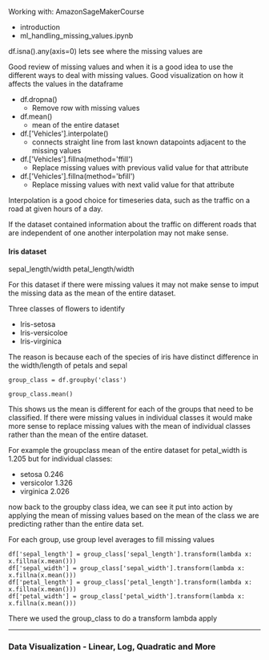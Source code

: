 Working with:
AmazonSageMakerCourse 
- introduction
- ml_handling_missing_values.ipynb

df.isna().any(axis=0)
lets see where the missing values are

Good review of missing values and when it is a good idea to use the different ways to deal with missing values. Good visualization on how it affects the values in the dataframe 
- df.dropna()
    - Remove row with missing values
- df.mean()
    - mean of the entire dataset
- df.['Vehicles'].interpolate()
    - connects straight line from last known datapoints adjacent to the missing values 
- df.['Vehicles'].fillna(method='ffill')
    - Replace missing values with previous valid value for that attribute
- df.['Vehicles'].fillna(method='bfill')
    - Replace missing values with next valid value for that attribute

Interpolation is a good choice for timeseries data, such as the traffic on a road at given hours of a day. 

If the dataset contained information about the traffic on different roads that are independent of one another interpolation may not make sense. 

#### Iris dataset 
sepal_length/width
petal_length/width

For this dataset if there were missing values it may not make sense to imput the missing data as the mean of the entire dataset. 


Three classes of flowers to identify
- Iris-setosa
- Iris-versicoloe
- Iris-virginica


The reason is because each of the species of iris have distinct difference in the width/length of petals and sepal

```
group_class = df.groupby('class')
```

```
group_class.mean()
```
This shows us the mean is different for each of the groups that need to be classified. If there were missing values in individual classes it would make more sense to replace missing values with the mean of individual classes rather than the mean of the entire dataset. 


For example the groupclass mean of the entire dataset for petal_width is 1.205 but for individual classes:
- setosa            0.246
- versicolor        1.326
- virginica         2.026



now back to the groupby class idea, we can see it put into action by applying the mean of missing values based on the mean of the class we are predicting rather than the entire data set. 

For each group, use group level averages to fill missing values
```
df['sepal_length'] = group_class['sepal_length'].transform(lambda x: x.fillna(x.mean()))
df['sepal_width'] = group_class['sepal_width'].transform(lambda x: x.fillna(x.mean()))
df['petal_length'] = group_class['petal_length'].transform(lambda x: x.fillna(x.mean()))
df['petal_width'] = group_class['petal_width'].transform(lambda x: x.fillna(x.mean()))
```

There we used the group_class to do a transform lambda apply 







---
### Data Visualization - Linear, Log, Quadratic and More


